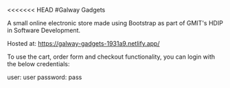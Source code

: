 <<<<<<< HEAD
#Galway Gadgets

A small online electronic store made using Bootstrap as part of GMIT's HDIP in Software Development.

Hosted at: https://galway-gadgets-1931a9.netlify.app/

To use the cart, order form and checkout functionality, you can login with the below credentials:

user: user
password: pass
